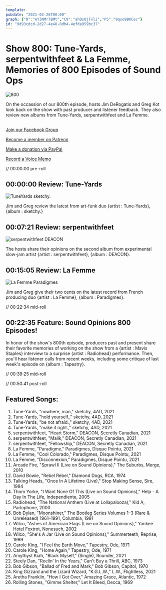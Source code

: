 ```yaml
---
template: 
pubdate: "2021-03-26T00:00"
graph: {"0":"eY3NMr7BMt","C9":"ahQsOjTvli","P5":"9qxo9BKCec"}
id: "9d93cdcd-2d27-4e48-8db4-4efda959bc37"
---
```






# Show 800: Tune-Yards, serpentwithfeet & La Femme, Memories of 800 Episodes of Sound Ops

![800](https://static.soundopinions.org/images/2021/soundopinions_800.png)

On the occassion of our 800th episode, hosts Jim DeRogatis and Greg Kot look back on the show with past producer and listener feedback. They also review new albums from Tune-Yards, serpentwithfeet and La Femme.



## 

[Join our Facebook Group](https://bit.ly/3rozD7u)

[Become a member on Patreon](https://www.patreon.com/soundopinions)

[Make a donation via PayPal](https://bit.ly/36zIhZK) 

[Record a Voice Memo](https://bit.ly/2PaahgL) 

// 00:00:00 pre-roll



## 00:00:00 Review: Tune-Yards

![TuneYards sketchy.](https://static.soundopinions.org/assets/800/012.jpg)

Jim and Greg review the latest from art-funk duo {artist : Tune-Yards}, {album : sketchy.}



## 00:07:21 Review: serpentwithfeet

![serpentwithfeet DEACON](https://static.soundopinions.org/assets/800/C912.jpg)

The hosts share their opinions on the second album from experimental slow-jam artist {artist : serpentwithfeet}, {album : DEACON}.



## 00:15:05 Review: La Femme

![La Femme Paradigmes](https://static.soundopinions.org/assets/800/P56.jpg)

Jim and Greg give their two cents on the latest record from French producing duo {artist : La Femme}, {album : Paradigmes}.

// 00:22:34 mid-roll



## 00:22:35 Feature: Sound Opinions 800 Episodes!

In honor of the show's 800th episode, producers past and present share their favorite memories of working on the show from a {artist : Mavis Staples} interview to a surprise {artist : Radiohead} performance. Then, you'll hear listener calls from recent weeks, including some critique of last week's episode on {album : Tapestry}.

// 00:39:25 mid-roll

// 00:50:41 post-roll



## Featured Songs:

1. Tune-Yards, "nowhere, man," sketchy, 4AD, 2021
2. Tune-Yards, "hold yourself.," sketchy, 4AD, 2021
3. Tune-Yards, "be not afraid.," sketchy, 4AD, 2021
4. Tune-Yards, "make it right.," sketchy, 4AD, 2021
5. serpentwithfeet, "Heart Storm," DEACON, Secretly Canadian, 2021
6. serpentwithfeet, "Malik," DEACON, Secretly Canadian, 2021
7. serpentwithfeet, "Fellowship," DEACON, Secretly Canadian, 2021
8. La Femme, "Paradigme," Paradigmes, Disque Pointu, 2021
9. La Femme, "Cool Colorado," Paradigmes, Disque Pointu, 2021
10. La Femme, "Disconnexion," Paradigmes, Disque Pointu, 2021
11. Arcade Fire, "Sprawl II (Live on Sound Opinions)," The Suburbs, Merge, 2010
12. David Bowie, "Rebel Rebel," Diamond Dogs, RCA, 1974
13. Talking Heads, "Once In A Lifetime (Live)," Stop Making Sense, Sire, 1984
14. Thom Yorke, "I Want None Of This (Live on Sound Opinions)," Help - A Day In The Life, Independiente, 2005
15. Radiohead, "The National Anthem (Live at Lollapalooza)," Kid A, Parlophone, 2000
16. Bob Dylan, "Moonshiner," The Bootleg Series Volumes 1–3 (Rare & Unreleased) 1961–1991, Columbia, 1991
17. Wilco, "Ashes of American Flags (Live on Sound Opinions)," Yankee Hotel Foxtrot, Nonesuch, 2002
18. Wilco, "She's A Jar (Live on Sound Opinions)," Summerteeth, Reprise, 1999
19. Carole King, "I Feel the Earth Move," Tapestry, Ode, 1971
20. Carole King, "Home Again," Tapestry, Ode, 1971
21. Amythyst Kiah, "Black Myself," (Single), Rounder, 2021
22. Steely Dan, "Reelin' In the Years," Can't Buy a Thrill, ABC, 1973
23. Bob Gibson, "Ballad of Fred and Mark," Bob Gibson, Capitol, 1970
24. King Gizzard and the Lizard Wizard, "K.G.L.W.," L.W., Flightless, 2021
25. Aretha Franklin, "How I Got Over," Amazing Grace, Atlantic, 1972
26. Rolling Stones, "Gimme Shelter," Let It Bleed, Decca, 1969